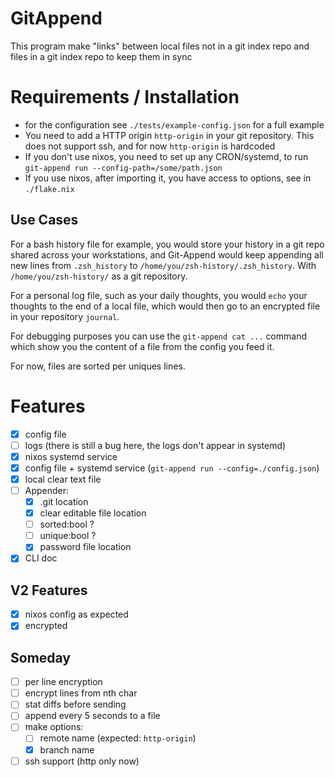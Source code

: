 # GitAppend

This program make "links" between local files not in a git index repo and files in a git index repo to keep them in sync

# Requirements / Installation

- for the configuration see `./tests/example-config.json` for a full example
- You need to add a HTTP origin `http-origin` in your git repository. This does not support ssh, and for now `http-origin` is hardcoded
- If you don't use nixos, you need to set up any CRON/systemd, to run `git-append run --config-path=/some/path.json`
- If you use nixos, after importing it, you have access to options, see in `./flake.nix`

## Use Cases

For a bash history file for example, you would store your history in a git repo shared across your workstations, and Git-Append would keep appending all new lines from `.zsh_history` to `/home/you/zsh-history/.zsh_history`. With `/home/you/zsh-history/` as a git repository.

For a personal log file, such as your daily thoughts, you would `echo` your thoughts to the end of a local file, which would then go to an encrypted file in your repository `journal`.

For debugging purposes you can use the `git-append cat ...` command which show you the content of a file from the config you feed it.

For now, files are sorted per uniques lines.

# Features

- [x] config file
- [ ] logs (there is still a bug here, the logs don't appear in systemd)
- [x] nixos systemd service
- [x] config file + systemd service (`git-append run --config=./config.json`)
- [x] local clear text file
- [ ] Appender:
  - [x] .git location
  - [x] clear editable file location
  - [ ] sorted:bool ?
  - [ ] unique:bool ?
  - [x] password file location
- [x] CLI doc

## V2 Features

- [x] nixos config as expected
- [x] encrypted

## Someday

- [ ] per line encryption
- [ ] encrypt lines from nth char
- [ ] stat diffs before sending
- [ ] append every 5 seconds to a file
- [ ] make options:
  - [ ] remote name (expected: `http-origin`)
  - [x] branch name
- [ ] ssh support (http only now)
